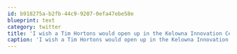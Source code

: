 ```yaml
---
id: b918275a-b2fb-44c9-9207-0efa47ebe58e
blueprint: text
category: twitter
title: 'I wish a Tim Hortons would open up in the Kelowna Innovation Centre to help with those late night Chili cravings.'
caption: 'I wish a Tim Hortons would open up in the Kelowna Innovation Centre to help with those late night Chili cravings.'
---
```

